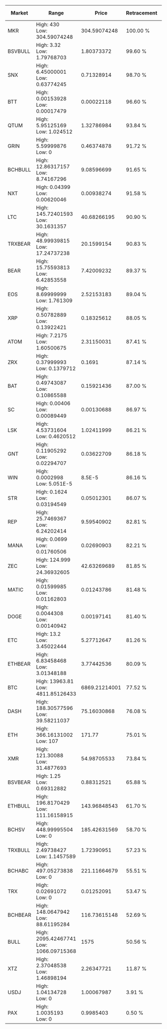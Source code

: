 | Market | Range | Price| Retracement | Doubles to 50% |
| --- | --- | --- | --- | --- |
| MKR | High: 430<br />Low: 304.59074248 | 304.59074248 | 100.00 % | 1.21 |
| BSVBULL | High: 3.32<br />Low: 1.79768703 | 1.80373372 | 99.60 % | 1.42 |
| SNX | High: 6.45000001<br />Low: 0.63774245 | 0.71328914 | 98.70 % | 4.97 |
| BTT | High: 0.00153928<br />Low: 0.00017479 | 0.00022118 | 96.60 % | 3.87 |
| QTUM | High: 5.95125169<br />Low: 1.024512 | 1.32786984 | 93.84 % | 2.63 |
| GRIN | High: 5.59999876<br />Low: 0 | 0.46374878 | 91.72 % | 6.04 |
| BCHBULL | High: 12.86317157<br />Low: 8.74167296 | 9.08596699 | 91.65 % | 1.19 |
| NXT | High: 0.04399<br />Low: 0.00620046 | 0.00938274 | 91.58 % | 2.67 |
| LTC | High: 145.72401593<br />Low: 30.1631357 | 40.68266195 | 90.90 % | 2.16 |
| TRXBEAR | High: 48.99939815<br />Low: 17.24737238 | 20.1599154 | 90.83 % | 1.64 |
| BEAR | High: 15.75593813<br />Low: 6.42853558 | 7.42009232 | 89.37 % | 1.49 |
| EOS | High: 8.69999999<br />Low: 1.761309 | 2.52153183 | 89.04 % | 2.07 |
| XRP | High: 0.50782889<br />Low: 0.13922421 | 0.18325612 | 88.05 % | 1.77 |
| ATOM | High: 7.2175<br />Low: 1.60500675 | 2.31150031 | 87.41 % | 1.91 |
| ZRX | High: 0.37999993<br />Low: 0.1379712 | 0.1691 | 87.14 % | 1.53 |
| BAT | High: 0.49743087<br />Low: 0.10865588 | 0.15921436 | 87.00 % | 1.90 |
| SC | High: 0.00406<br />Low: 0.00089449 | 0.00130688 | 86.97 % | 1.90 |
| LSK | High: 4.53731604<br />Low: 0.4620512 | 1.02411999 | 86.21 % | 2.44 |
| GNT | High: 0.11905292<br />Low: 0.02294707 | 0.03622709 | 86.18 % | 1.96 |
| WIN | High: 0.0002998<br />Low: 5.051E-5 | 8.5E-5 | 86.16 % | 2.06 |
| STR | High: 0.1624<br />Low: 0.03194549 | 0.05012301 | 86.07 % | 1.94 |
| REP | High: 25.7469367<br />Low: 6.24202414 | 9.59540902 | 82.81 % | 1.67 |
| MANA | High: 0.0699<br />Low: 0.01760506 | 0.02690903 | 82.21 % | 1.63 |
| ZEC | High: 124.999<br />Low: 24.36932605 | 42.63269689 | 81.85 % | 1.75 |
| MATIC | High: 0.01599985<br />Low: 0.01162803 | 0.01243786 | 81.48 % | 1.11 |
| DOGE | High: 0.0044308<br />Low: 0.00140942 | 0.00197141 | 81.40 % | 1.48 |
| ETC | High: 13.2<br />Low: 3.45022444 | 5.27712647 | 81.26 % | 1.58 |
| ETHBEAR | High: 6.83458468<br />Low: 3.01348188 | 3.77442536 | 80.09 % | 1.30 |
| BTC | High: 13963.81<br />Low: 4811.85126433 | 6869.21214001 | 77.52 % | 1.37 |
| DASH | High: 188.30577596<br />Low: 39.58211037 | 75.16030868 | 76.08 % | 1.52 |
| ETH | High: 366.16131002<br />Low: 107 | 171.77 | 75.01 % | 1.38 |
| XMR | High: 121.30088<br />Low: 31.4877693 | 54.98705533 | 73.84 % | 1.39 |
| BSVBEAR | High: 1.25<br />Low: 0.69312882 | 0.88312521 | 65.88 % | 1.10 |
| ETHBULL | High: 196.8170429<br />Low: 111.16158915 | 143.96848543 | 61.70 % | 1.07 |
| BCHSV | High: 448.99995504<br />Low: 0 | 185.42631569 | 58.70 % | 1.21 |
| TRXBULL | High: 2.49738427<br />Low: 1.1457589 | 1.72390951 | 57.23 % | 1.06 |
| BCHABC | High: 497.05273838<br />Low: 0 | 221.11664679 | 55.51 % | 1.12 |
| TRX | High: 0.02691072<br />Low: 0 | 0.01252091 | 53.47 % | 1.07 |
| BCHBEAR | High: 148.0647942<br />Low: 88.61195284 | 116.73615148 | 52.69 % | 1.01 |
| BULL | High: 2095.42467741<br />Low: 1066.09715368 | 1575 | 50.56 % | 1.00 |
| XTZ | High: 2.37048538<br />Low: 1.46898194 | 2.26347721 | 11.87 % | 0.00 |
| USDJ | High: 1.04134728<br />Low: 0 | 1.00067987 | 3.91 % | 0.00 |
| PAX | High: 1.0035193<br />Low: 0 | 0.9985403 | 0.50 % | 0.00 |
